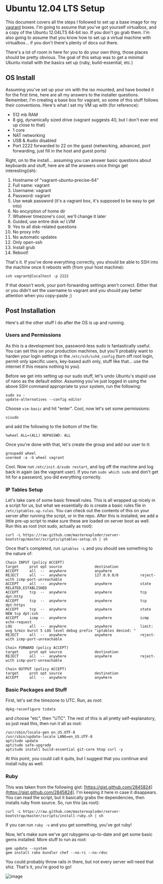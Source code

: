 # Ubuntu 12.04 LTS Setup

This document covers all the steps I followed to set up a base image for my [vagrant](http://vagrantup.com) boxes. I'm going to assume that you've got yourself virtualbox, and a copy of the Ubuntu 12.04LTS 64-bit iso. If you don't go grab them. I'm also going to assume that you know how to set up a virtual machine with virtualbox... if you don't there's plenty of docs out there.

There's a lot of room in here for you to do your own thing, those places should be pretty obvious. The goal of this setup was to get a minimal Ubuntu install with the basics set up (ruby, build-essential, etc.)

## OS Install

Assuming you've set up your vm with the iso mounted, and have booted it for the first time, here are all my answers to the installer questions. Remember, I'm creating a base box for vagrant, so some of this stuff follows their conventions.  Here's what I set my VM up with (for reference):

* 512 mb RAM
* 8 gig, dynamically sized drive (vagrant suggests 40, but I don't ever end up close to that)
* 1 core
* NAT networking
* USB & Audio disabled
* Port 2222 forwarded to 22 on the guest (networking, advanced, port forwarding, just fill in the host and guest ports)

Right, on to the install… assuming you can answer basic questions about keyboards and stuff, here are all the answers once things get interesting(ish):

1. Hostname of "vagrant-ubuntu-precise-64"
2. Full name: vagrant
3. Username: vagrant
4. Password: vagrant
5. Use weak password (it's a vagrant box, it's supposed to be easy to get into)
6. No encyrption of home dir
7. Whatever timezone's cool, we'll change it later
8. Guided, use entire disk w/ LVM
9. Yes to all disk-related questions
10. No proxy info
11. No automatic updates
12. Only open-ssh
13. Install grub
14. Reboot!

That's it. If you've done everything correctly, you should be able to SSH into the machine once it reboots with (from your host machine):

    ssh vagrant@localhost -p 2222

If that doesn't work, your port-forwarding settings aren't correct. Either that or you didn't set the username to vagrant and you should pay better attention when you copy-paste ;)

## Post Installation

Here's all the other stuff I do after the OS is up and running.

### Users and Permissions

As this is a development box, password-less sudo is fantastically useful. You can set this on your production machines, but you'll probably want to harden your login settings in the `/etc/ssh/sshd_config` (turn off root login, permit only specific users, key-based auth only, stuff like that… use the internet if this means nothing to you).

Before we get into setting up our sudo stuff, let's undo Ubuntu's stupid use of nano as the default editor. Assuming you've just logged in using the above SSH command appropriate to your system, run the following:

    sudo su -
    update-alternatives --config editor

Choose `vim-basic` and hit "enter". Cool, now let's set some permissions:

    visudo

and add the following to the bottom of the file:

    %wheel ALL=(ALL) NOPASSWD: ALL

Once you're done with that, let's create the group and add our user to it:

    groupadd wheel
    usermod -a -G wheel vagrant

Cool. Now run `/etc/init.d/sudo restart`, and log off the machine and log back in again (as the vagrant user). If you run `sudo which sudo` and don't get hit for a password, you did everything correctly.

### IP Tables Setup

Let's take care of some basic firewall rules. This is all wrapped up nicely in a script for us, but what we essentially do is create a basic rules file in `/etc/iptables.up.rules`. You can check out the contents of this on your server after running the script, or in the repo. After this is installed, we add a little pre-up script to make sure these are loaded on server boot as well. Run this as root (not sudo, actually as root):

    curl -L https://raw.github.com/masterexploder/server-bootstrap/master/scripts/iptables-setup.sh | sh
    
Once that's completed, run `iptables -L` and you should see something to the nature of:

    Chain INPUT (policy ACCEPT)
    target     prot opt source               destination         
    ACCEPT     all  --  anywhere             anywhere            
    REJECT     all  --  anywhere             127.0.0.0/8          reject-with icmp-port-unreachable
    ACCEPT     all  --  anywhere             anywhere             state RELATED,ESTABLISHED
    ACCEPT     tcp  --  anywhere             anywhere             tcp dpt:http
    ACCEPT     tcp  --  anywhere             anywhere             tcp dpt:https
    ACCEPT     tcp  --  anywhere             anywhere             state NEW tcp dpt:ssh
    ACCEPT     icmp --  anywhere             anywhere             icmp echo-request
    LOG        all  --  anywhere             anywhere             limit: avg 5/min burst 5 LOG level debug prefix "iptables denied: "
    REJECT     all  --  anywhere             anywhere             reject-with icmp-port-unreachable
    
    Chain FORWARD (policy ACCEPT)
    target     prot opt source               destination         
    REJECT     all  --  anywhere             anywhere             reject-with icmp-port-unreachable
    
    Chain OUTPUT (policy ACCEPT)
    target     prot opt source               destination         
    ACCEPT     all  --  anywhere             anywhere

### Basic Packages and Stuff

First, let's set the timezone to UTC. Run, as root:

    dpkg-reconfigure tzdata 
    
and choose "etc", then "UTC". The rest of this is all pretty self-explanatory, so just read this, then run it all as root:

    /usr/sbin/locale-gen en_US.UTF-8
    /usr/sbin/update-locale LANG=en_US.UTF-8
    aptitude update
    aptitude safe-upgrade
    aptitude install build-essential git-core htop curl -y
    
At this point, you could call it quits, but I suggest that you continue and install ruby as well.

### Ruby

This was taken from the following gist: [https://gist.github.com/2845824](https://gist.github.com/2845824). I'm keeping it here in case it disappears. You can read the script, but it basically grabs the dependencies, then installs ruby from source. So, run this (as root):

    curl -L https://raw.github.com/masterexploder/server-bootstrap/master/scripts/install-ruby.sh | sh
    
If you can run `ruby -v` and you get something, you've got ruby!

Now, let's make sure we've got rubygems up-to-date and get some basic gems installed. More stuff to run as root:

    gem update --system
    gem install rake bundler chef --no-ri --no-rdoc
    
You could probably throw rails in there, but not every server will need that shiz. That's it, you're good to go!

![image](http://alltheragefaces.com/img/faces/png/fuck-yeah-aww-yeah.png)

    